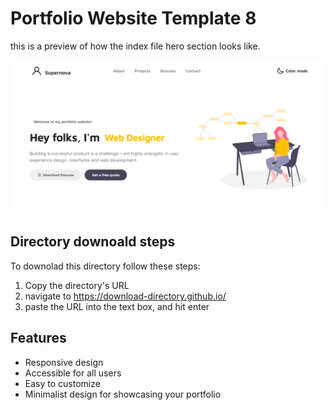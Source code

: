 # Portfolio Website Template 8

this is a preview of how the index file hero section looks like.

![porfolio template 8](../Previews/Portfolio-Website-Template-8.png)

## Directory downoald steps

To downolad this directory follow these steps:

1. Copy the directory's URL
2. navigate to https://download-directory.github.io/
3. paste the URL into the text box, and hit enter

## Features

- Responsive design
- Accessible for all users
- Easy to customize
- Minimalist design for showcasing your portfolio
